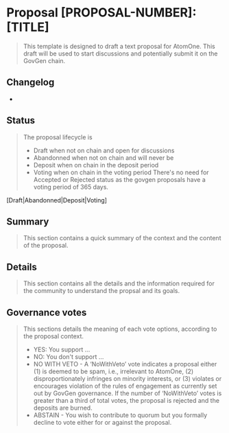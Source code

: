# Proposal [PROPOSAL-NUMBER]: [TITLE]

> This template is designed to draft a text proposal for AtomOne. This draft
> will be used to start discussions and potentially submit it on the GovGen
> chain.

## Changelog
* [date]: [changelog]

## Status
> The proposal lifecycle is 
> - Draft when not on chain and open for discussions
> - Abandonned when not on chain and will never be
> - Deposit when on chain in the deposit period
> - Voting when on chain in the voting period
> There's no need for Accepted or Rejected status as the govgen proposals have
> a voting period of 365 days.

[Draft|Abandonned|Deposit|Voting]

## Summary
> This section contains a quick summary of the context and the content of the
> proposal.

## Details
> This section contains all the details and the information required for the
> community to understand the propsal and its goals.

## Governance votes
> This sections details the meaning of each vote options, according to the
> proposal context.
> 
> - YES: You support ...
> - NO: You don't support ...
> - NO WITH VETO - A ‘NoWithVeto’ vote indicates a proposal either (1) is
>   deemed to be spam, i.e., irrelevant to AtomOne, (2) disproportionately
>   infringes on minority interests, or (3) violates or encourages violation of
>   the rules of engagement as currently set out by GovGen governance. If the
>   number of ‘NoWithVeto’ votes is greater than a third of total votes, the
>   proposal is rejected and the deposits are burned.
> - ABSTAIN - You wish to contribute to quorum but you formally decline to vote
>   either for or against the proposal.
